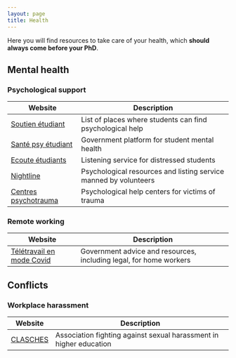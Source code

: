 ```yaml
---
layout: page
title: Health
---
```


Here you will find resources to take care of your health, which **should always come before your PhD**.

## Mental health

### Psychological support

| Website                                                                             | Description                                                      |
| ----------------------------------------------------------------------------------- | ---------------------------------------------------------------- |
| [Soutien étudiant](https://www.soutien-etudiant.info/)                              | List of places where students can find psychological help        |
| [Santé psy étudiant](https://santepsy.etudiant.gouv.fr/)                            | Government platform for student mental health                    |
| [Ecoute étudiants](https://ecouteetudiants-iledefrance.fr/home)                     | Listening service for distressed students                        |
| [Nightline](https://www.nightline.fr/)                                              | Psychological resources and listing service manned by volunteers |
| [Centres psychotrauma](http://cn2r.fr/obtenir-de-laide-pour-soi-ou-pour-un-proche/) | Psychological help centers for victims of trauma                 |

### Remote working

| Website                                                                                                                                            | Description                                                        |
| -------------------------------------------------------------------------------------------------------------------------------------------------- | ------------------------------------------------------------------ |
| [Télétravail en mode Covid](https://travail-emploi.gouv.fr/actualites/l-actualite-du-ministere/article/teletravail-en-mode-covid-19-on-vous-guide) | Government advice and resources, including legal, for home workers |

## Conflicts

### Workplace harassment

| Website                          | Description                                                        |
| -------------------------------- | ------------------------------------------------------------------ |
| [CLASCHES](https://clasches.fr/) | Association fighting against sexual harassment in higher education |
